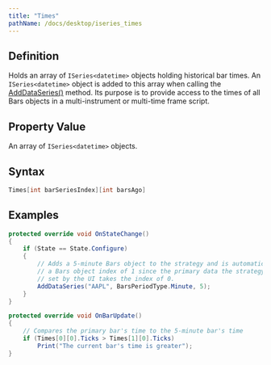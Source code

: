 ```yaml
---
title: "Times"
pathName: /docs/desktop/iseries_times
---
```


## Definition

Holds an array of `ISeries<datetime>` objects holding historical bar times. An `ISeries<datetime>` object is added to this array when calling the [AddDataSeries()](/docs/desktop/adddataseries) method. Its purpose is to provide access to the times of all Bars objects in a multi-instrument or multi-time frame script.

## Property Value

An array of `ISeries<datetime>` objects.

## Syntax

```csharp
Times[int barSeriesIndex][int barsAgo]
```

## Examples

```csharp
protected override void OnStateChange()
{
    if (State == State.Configure)
    {
        // Adds a 5-minute Bars object to the strategy and is automatically assigned
        // a Bars object index of 1 since the primary data the strategy is run against
        // set by the UI takes the index of 0.
        AddDataSeries("AAPL", BarsPeriodType.Minute, 5);
    }
}

protected override void OnBarUpdate()
{
    // Compares the primary bar's time to the 5-minute bar's time
    if (Times[0][0].Ticks > Times[1][0].Ticks)
        Print("The current bar's time is greater");
}
```

